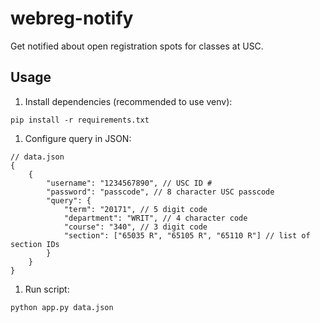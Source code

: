 # webreg-notify
Get notified about open registration spots for classes at USC.

## Usage

1. Install dependencies (recommended to use venv):

```
pip install -r requirements.txt
```

1. Configure query in JSON:

```
// data.json
{
	{
		"username": "1234567890", // USC ID #
		"password": "passcode", // 8 character USC passcode
		"query": {
			"term": "20171", // 5 digit code
			"department": "WRIT", // 4 character code
			"course": "340", // 3 digit code
			"section": ["65035 R", "65105 R", "65110 R"] // list of section IDs
		}
	}
}
```

1. Run script:

```
python app.py data.json
